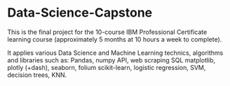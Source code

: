 # Data-Science-Capstone

This is the final project for the 10-course IBM Professional Certificate learning course (approximately 5 months at 10 hours a week to complete).

It applies various Data Science and Machine Learning technics, algorithms and libraries such as:
Pandas, numpy
API, web scraping
SQL
matplotlib, plotly (+dash), seaborn, folium
scikit-learn, logistic regression, SVM, decision trees, KNN.
